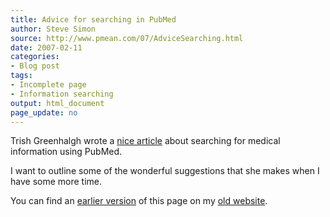 ```yaml
---
title: Advice for searching in PubMed
author: Steve Simon
source: http://www.pmean.com/07/AdviceSearching.html
date: 2007-02-11
categories:
- Blog post
tags:
- Incomplete page
- Information searching
output: html_document
page_update: no
---
```

Trish Greenhalgh wrote a [nice article][gre1] about searching for medical information using PubMed.

I want to outline some of the wonderful suggestions that she makes when I have some more time.

You can find an [earlier version][sim1] of this page on my [old website][sim2].

[sim1]: http://www.pmean.com/07/AdviceSearching.html
[sim2]: http://www.pmean.com

[gre1]: https://www.ncbi.nlm.nih.gov/pmc/articles/PMC2127107/

